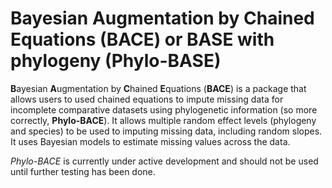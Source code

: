 # **B**ayesian **A**ugmentation by **C**hained **E**quations (**BACE**) or BASE with phylogeny (Phylo-BASE)

**B**ayesian **A**ugmentation by **C**hained **E**quations (**BACE**) is a package that allows users to used chained equations to impute missing data for incomplete comparative datasets using phylogenetic information (so more correctly, **Phylo-BACE**). It allows multiple random effect levels (phylogeny and species) to be used to imputing missing data, including random slopes. It uses Bayesian models to estimate missing values across the data. 

*Phylo-BACE* is currently under active development and should not be used until further testing has been done.
